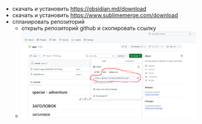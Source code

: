 - скачать и установить https://obsidian.md/download
- скачать и установить https://www.sublimemerge.com/download
- спланировать репозиторий
	 - открыть репозиторий github и скопировать ссылку
	 - ![](img/Pasted%20image%2020240328122011.png)
 